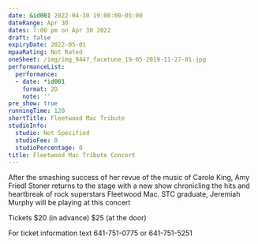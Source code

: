 ```yaml
---
date: &id001 2022-04-30 19:00:00-05:00
dateRange: Apr 30
dates: 7:00 pm on Apr 30 2022
draft: false
expiryDate: 2022-05-01
mpaaRating: Not Rated
oneSheet: /img/img_9447_facetune_19-05-2019-11-27-01.jpg
performanceList:
  performance:
  - date: *id001
    format: 2D
    note: ''
pre_show: true
runningTime: 120
shortTitle: Fleetwood Mac Tribute
studioInfo:
  studio: Not Specified
  studioFee: 0
  studioPercentage: 0
title: Fleetwood Mac Tribute Concert
---
```


After the smashing success of her revue of the music of Carole King, Amy Friedl Stoner returns to the stage with a new show chronicling the hits and heartbreak of rock superstars Fleetwood Mac. STC graduate, Jeremiah Murphy will be playing at this concert

Tickets $20 (in advance) $25 (at the door)

For ticket information text 641-751-0775 or 641-751-5251